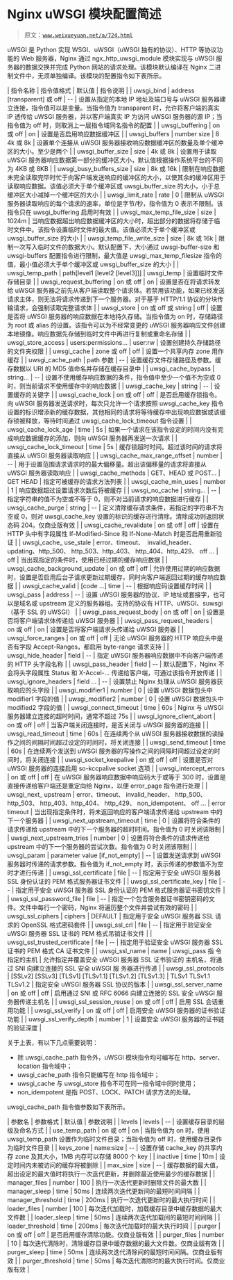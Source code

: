 # Nginx uWSGI 模块配置简述

> 原文：[`www.weixueyuan.net/a/724.html`](http://www.weixueyuan.net/a/724.html)

uWSGI 是 Python 实现 WSGI、uWSGI（uWSGI 独有的协议）、HTTP 等协议功能的 Web 服务器，Nginx 通过 ngx_http_uwsgi_module 模块实现与 uWSGI 服务器的数据交换并完成 Python 网站的请求处理。该模块默认编译在 Nginx 二进制文件中，无须单独编译。该模块的配置指令如下表所示。

| 指令名称 | 指令值格式 | 默认值 | 指令说明 |
| uwsgi_bind | address [transparent] 或 off | -- | 设置从指定的本地 IP 地址及端口号与 uWSGI 服务器建立连接，指令值可以是变量。当指令值为 transparent 时，允许将客户端的真实 IP 透传给 uWSGI 服务器，并以客户端真实 IP 为访问 uWSGI 服务器的源 IP；当指令值为 off 时，则取消上一层指令域同名指令的配置 |
| uwsgi_buffering | on 或 off | on | 设置是否启用响应数据缓冲区 |
| uwsgi_buffers | number size | 8 4k 或 8k | 设置单个连接从 uWSGI 服务器接收响应数据缓冲区的数量及单个缓冲区的大小。至少是两个 |
| uwsgi_buffer_size | size | 4k 或 8k | 设置用于读取 uWSGI 服务器响应数据第一部分的缓冲区大小，默认值根据操作系统平台的不同为 4KB 或 8KB |
| uwsgi_busy_buffers_size | size | 8k 或 16k | 限制在响应数据未完全读取完毕时忙于向客户端发送响应的缓冲区的大小，以使其余的缓冲区用于读取响应数据。该值必须大于单个缓冲区或 uwsgi_buffer_size 的大小，小于总缓冲区大小减掉一个缓冲区的大小 |
| uwsgi_limit_rate | rate | 0 | 限制从 uWSGI 服务器读取响应的每个请求的速率，单位是字节/秒，指令值为 0 表示不限制。该指令只在 uwsgi_buffering 启用时有效 |
| uwsgi_max_temp_file_size | size | 1024m | 当响应数据超出响应数据缓冲区的大小时，超出部分的数据将存储于临时文件中。该指令设置临时文件的最大值。该值必须大于单个缓冲区或 uwsgi_buffer_size 的大小 |
| uwsgi_temp_file_write_size | size | 8k 或 16k | 限制一次写入临时文件的数据大小。默认配置下，大小通过 uwsgi-buffer-size 和 uwsgi-buffers 配置指令进行限制，最大值是 uwsgi_max_temp_filesize 指令的值，最小值必须大于单个缓冲区或 uwsgi_buffer_size 的大小 |
| uwsgi_temp_path | path[level1 [level2 [level3]]] | uwsgi_temp | 设置临时文件存储目录 |
| uwsgi_request_buffering | on 或 off | on | 设置是否在将请求转发给 uWSGI 服务器之前先从客户端读取整个请求体。若禁用该功能，如果已经发送请求主体，则无法将请求传递到下一个服务器。对于基于 HTTP/1.1 协议的分块传输请求，会强制读取完整请求体 |
| uwsgi_store | on 或 off 或 string | off | 设置是否将 uWSGI 服务器的响应数据在本地持久存储。当指令值为 on 时，存储路径为 root 或 alias 的设置。该指令可以为不经常变更的 uWSGI 服务器响应文件创建本地镜像。响应数据先存储到临时文件中再进行复制或重命名存储 |
| uwsgi_store_access | users:permissions... | user:rw | 设置创建持久存储路径的文件夹权限 |
| uwsgi_cache | zone 或 off | off | 设置一个共享内存 zone 用作缓存 |
| uwsgi_cache_path | path 参数 | -- | 设置缓存文件存储路径及参数。缓存数据以 URI 的 MD5 值命名并存储在缓存目录中 |
| uwsgi_cache_bypass | string... | -- | 设置不使用缓存响应数据的条件，指令值中至少一个值不为空或 0 时，则当前请求不使用缓存中的响应数据 |
| uwsgi_cache_key | string | -- | 设置缓存的关键字 |
| uwsgi_cache_lock | on 或 off | off | 是否启用缓存锁指令。向 uWSGI 服务器发送请求时，每次只允许一个请求按照 uwsgi_cache_key 指令设置的标识增添新的缓存数据，其他相同的请求将等待缓存中出现响应数据或该缓存锁被释放，等待时间通过 uwsgi_cache_lock_timeout 指令设置 |
| uwsgi_cache_lock_age | time | 5s | 如果一个请求在该指令设定的时间内没有完成响应数据缓存的添加，则向 uWSGI 服务器再发送一次请求 |
| uwsgi_cache_lock_timeout | time | 5s | 缓存锁超时时间。超过该时间的请求将直接从 uWSGI 服务器读取响应 |
| uwsgi_cache_max_range_offset | number | -- | 用于设置范围请求请求时的最大偏移量。超出该偏移量的请求将直接从 uWSGI 服务器读取响应 |
| uwsgi_cache_methods | GET、HEAD 或 POST... | GET HEAD | 指定可被缓存的请求方法列表 |
| uwsgi_cache_min_uses | number | 1 | 响应数据超过设置请求次数后将被缓存 |
| uwsgi_no_cache | string... | -- | 指定字符串的值不为空或不等于 0，则不对当前请求的响应数据进行缓存 |
| uwsgi_cache_purge | string | -- | 定义清除缓存请求条件，若指定的字符串不为空或 0，则对 uwsgi_cache_key 设置的标识的缓存进行清除。清除成功则返回状态码 204。仅商业版有效 |
| uwsgi_cache_revalidate | on 或 off | off | 设置在 HTTP 头中有字段属性 If-Modified-Since 和 If-None-Match 时是否启用重新验证 |
| uwsgi_cache_ use_stale | error、timeout、  invalid_header、
updating、http_500、
http_503、http_403、
http_404、http_429、
off ... | off | 当出现指定的条件时，使用已经过期的缓存响应数据 |
| uwsgi_cache_background_update | on 或 off | off | 允许使用过期的响应数据时，设置是否启用后台子请求更新过期缓存，同时向客户端返回过期的缓存响应数据 |
| uwsgi_cache_valid | [code …] time | -- | 根据响应码设置缓存时间 |
| uwsgi_pass | address | -- | 设置 uWSGI 服务器的协议、IP 地址或套接字，也可以是域名或 upstream 定义的服务器组。支持的协议有 HTTP、uWSGI、suwsgi（基于 SSL 的 uWSGI） |
| uwsgi_pass_request_body | on 或 off | on | 设置是否将客户端请求体传递给 uWSGI 服务器 |
| uwsgi_pass_request_headers | on 或 off | on | 设置是否将客户端请求头传递给 uWSGI 服务器 |
| uwsgi_force_ranges | on 或 off | off | 无论 uWSGI 服务器的 HTTP 响应头中是否有字段 Accept-Ranges，都启用 byte-range 请求支持 |
| uwsgi_hide_header | field | -- | 指定 uWSGI 服务器响应数据中不向客户端传递的 HTTP 头字段名称 |
| uwsgi_pass_header | field | -- | 默认配置下，Nginx 不会将头字段属性 Status 和 X-Accel-... 传递给客户端，可通过该指令开放传递 |
| uwsgi_ignore_headers | field … | -- | 设置禁止 Nginx 处理从 uWSGI 服务器获取响应的头字段 |
| uwsgi_modifier1 | number | 0 | 设置 uWSGI 数据包头中 modifier1 字段的值 |
| uwsgi_modifier2 | number | 0 | 设置 uWSGI 数据包头中 modified2 字段的值 |
| uwsgi_connect_timeout | time | 60s | Nginx 与 uWSGI 服务器建立连接的超时时间，通常不超过 75s |
| uwsgi_ignore_client_abort | on 或 off | off | 当客户端关闭连接时，是否关闭与 uWSGI 服务器的连接 |
| uwsgi_read_timeout | time | 60s | 在连续两个从 uWSGI 服务器接收数据的读操作之间的间隔时间超过设定的时间时，将关闭连接 |
| uwsgi_send_timeout | time | 60s | 在连续两个发送到 uWSGI 服务器的写操作之间的间隔时间超过设定的时间时，将关闭连接 |
| uwsgi_socket_keepalive | on 或 off | off | 设置是否对 uWSGI 服务器的连接启用 so-kccpalive socket 选项 |
| uwsgi_intercept_errors | on 或 off | off | 在 uWSGI 服务器响应数据中响应码大于或等于 300 时，设置是直接传递给客户端还是重定向给 Nginx，以便 error_page 指令进行处理 |
| uwsgi_next_ upstream | error、timeout、 invalid_header、
http_500、http_503、
http_403、http_404、
http_429、
non_idempotent、
off ... | error timeout | 当出现指定条件时，将未返回响应的客户端请求传递给 upstream 中的下一个服务器 |
| uwsgi_next_upstream_timeout | time | 0 | 设置将符合条件的请求传递给 upstream 中的下一个服务器的超时时间。指令值为 0 时关闭该限制 |
| uwsgi_next_upstream_tries | number | 0 | 设置将符合条件的请求传递给 upstream 中的下一个服务器的尝试次数。指令值为 0 时关闭该限制 |
| uwsgi_param | parameter value [if_not_empty] | -- | 设置发送请求到 uWSGI 服务器时传递的请求参数。指令值为 if_not_empty 时，表示传递的参数值不为空时才进行传递 |
| uwsgi_ssl_certificate | file | -- | 指定用于安全 uWSGI 服务器 SSL 身份认证的 PEM 格式服务器证书文件 |
| uwsgi_ssl_certificate_key | file | -- | 指定用于安全 uWSGI 服务器 SSL 身份认证的 PEM 格式服务器证书密钥文件 |
| uwsgi_ssl_password_file | file | -- | 指定一个包含服务器证书密钥密码的文件。文件中每行一个密码，Nginx 将遍历整个文件并尝试有效的密码 |
| uwsgi_ssl_ciphers | ciphers | DEFAULT | 指定用于安全 uWSGI 服务器 SSL 请求的 OpenSSL 格式密码套件 |
| uwsgi_ssl_crl | file | -- | 指定用于验证安全 uWSGI 服务器 SSL 证书的 PEM 格式吊销证书文件 |
| uwsgi_ssl_trusted_certificate | file | -- | 指定用于验证安全 uWSGI 服务器 SSL 证书的 PEM 格式 CA 证书文件 |
| uwsgi_ssl_name | name | uwsgi_pass 指 令指定的主机 | 允许指定并覆盖安全 uWSGI 服务器 SSL 证书验证的 主机名，将通过 SNI 向建立连接的 SSL 安全 uWSGI 服 务器进行传递 |
| uwsgi_ssl_protocols | [SSLv2] [SSLv3] [TLSv1] [TLSv1.1]
[TLSv1.2]
[TLSv1.3] | TLSv1 TLSv1.1
TLSv1.2 | 指定安全 uWSGI 服务器 SSL 协议的版本 |
| uwsgi_ssl_server_name | on 或 off | off | 启用通过 SNI 或 RFC 6066 向建立连接的 SSL 安全 uWSGI 服务器传递主机名 |
| uwsgi_ssl_session_reuse | on 或 off | off | 启用 SSL 会话重用功能 |
| uwsgi_ssl_verify | on 或 off | off | 启用安全 uWSGI 服务器的证书验证功能 |
| uwsgi_ssl_verify_depth | number | 1 | 设置安全 uWSGI 服务器的证书链的验证深度 |

关于上表，有以下几点需要说明：

*   除 uwsgi_cache_path 指令外，uWSGI 模块指令均可编写在 http、server、location 指令域中；
*   uwsgi_cache_path 指令只能编写在 http 指令域中；
*   uwsgi_cache 与 uwsgi_store 指令不可在同一指令域中同时使用；
*   non_idempotent 是指 POST、LOCK、PATCH 请求方法的处理。

uwsgi_cache_path 指令值参数如下表所示。

| 参数名 | 参数格式 | 默认值 | 参数说明 |
| levels | levels | -- | 设置缓存目录的层级及命名方式 |
| use_temp_path | on 或 off | on | 当指令值为 on 时，使用 uwsgi_temp_path 设置作为临时文件目录；当指令值为 off 时，使用缓存目录作为临时文件目录 |
| keys_zone | name:size | -- | 设置存储 cache_key 的共享内存 zone 及其大小，1MB 内存可以存储 8000 个 key |
| inactive | time | 10m | 设定时间内未被访问的缓存将被删除 |
| max_size | size | -- | 缓存数据的最大值，超出设定的最大值时将执行一次迭代更新，并删除最近使用最少的缓存数据 |
| manager_files | number | 100 | 执行一次迭代更新时删除文件的最大数 |
| manager_sleep | time | 50ms | 连续两次迭代更新间的最短时间间隔 |
| manager_threshold | time | 200ms | 执行一次迭代更新时的最大执行时间 |
| loader_files | number | 100 | 每次迭代加载时，加载缓存目录中缓存数据的最大文件数 |
| loader_sleep | time | 50ms | 连续两次迭代加载间的最短时间间隔 |
| loader_threshold | time | 200ms | 每次迭代加载时的最大执行时间 |
| purger | on 或 off | off | 是否启用缓存清除功能。仅商业版有效 |
| purger_files | number | 10 | 每次迭代清除时，清除缓存目录中缓存数据的最大文件数。仅商业版有效 |
| purger_sleep | time | 50ms | 连续两次迭代清除间的最短时间间隔。仅商业版有效 |
| purger_threshold | time | 50ms | 每次迭代清除时的最大执行时间。仅商业版有效 |